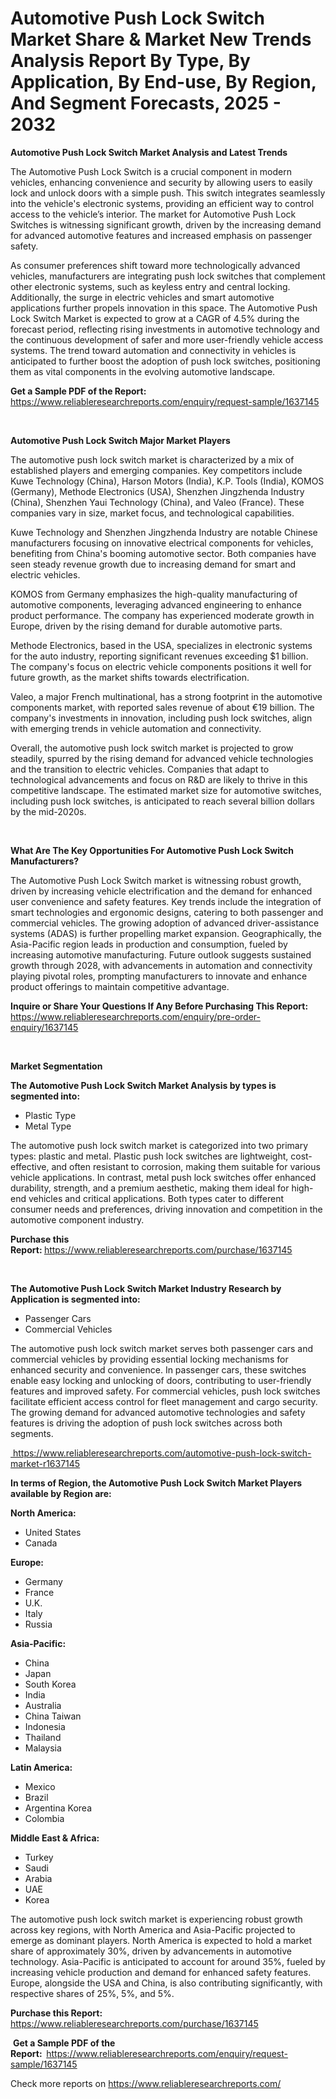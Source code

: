 <p><h1>Automotive Push Lock Switch Market Share & Market New Trends Analysis Report By Type, By Application, By End-use, By Region, And Segment Forecasts, 2025 - 2032</h1></p><p><strong>Automotive Push Lock Switch Market Analysis and Latest Trends</strong></p>
<p><p>The Automotive Push Lock Switch is a crucial component in modern vehicles, enhancing convenience and security by allowing users to easily lock and unlock doors with a simple push. This switch integrates seamlessly into the vehicle's electronic systems, providing an efficient way to control access to the vehicle’s interior. The market for Automotive Push Lock Switches is witnessing significant growth, driven by the increasing demand for advanced automotive features and increased emphasis on passenger safety.</p><p>As consumer preferences shift toward more technologically advanced vehicles, manufacturers are integrating push lock switches that complement other electronic systems, such as keyless entry and central locking. Additionally, the surge in electric vehicles and smart automotive applications further propels innovation in this space. The Automotive Push Lock Switch Market is expected to grow at a CAGR of 4.5% during the forecast period, reflecting rising investments in automotive technology and the continuous development of safer and more user-friendly vehicle access systems. The trend toward automation and connectivity in vehicles is anticipated to further boost the adoption of push lock switches, positioning them as vital components in the evolving automotive landscape.</p></p>
<p><strong>Get a Sample PDF of the Report:&nbsp;</strong> <a href="https://www.reliableresearchreports.com/enquiry/request-sample/1637145?utm_campaign=2788&utm_medium=2&utm_source=Github&utm_content=ia&utm_term=23032025&utm_id=automotive-push-lock-switch">https://www.reliableresearchreports.com/enquiry/request-sample/1637145</a></p>
<p>&nbsp;</p>
<p><strong>Automotive Push Lock Switch Major Market Players</strong></p>
<p><p>The automotive push lock switch market is characterized by a mix of established players and emerging companies. Key competitors include Kuwe Technology (China), Harson Motors (India), K.P. Tools (India), KOMOS (Germany), Methode Electronics (USA), Shenzhen Jingzhenda Industry (China), Shenzhen Yaui Technology (China), and Valeo (France). These companies vary in size, market focus, and technological capabilities.</p><p>Kuwe Technology and Shenzhen Jingzhenda Industry are notable Chinese manufacturers focusing on innovative electrical components for vehicles, benefiting from China's booming automotive sector. Both companies have seen steady revenue growth due to increasing demand for smart and electric vehicles.</p><p>KOMOS from Germany emphasizes the high-quality manufacturing of automotive components, leveraging advanced engineering to enhance product performance. The company has experienced moderate growth in Europe, driven by the rising demand for durable automotive parts.</p><p>Methode Electronics, based in the USA, specializes in electronic systems for the auto industry, reporting significant revenues exceeding $1 billion. The company's focus on electric vehicle components positions it well for future growth, as the market shifts towards electrification.</p><p>Valeo, a major French multinational, has a strong footprint in the automotive components market, with reported sales revenue of about €19 billion. The company's investments in innovation, including push lock switches, align with emerging trends in vehicle automation and connectivity.</p><p>Overall, the automotive push lock switch market is projected to grow steadily, spurred by the rising demand for advanced vehicle technologies and the transition to electric vehicles. Companies that adapt to technological advancements and focus on R&D are likely to thrive in this competitive landscape. The estimated market size for automotive switches, including push lock switches, is anticipated to reach several billion dollars by the mid-2020s.</p></p>
<p>&nbsp;</p>
<p><strong>What Are The Key Opportunities For Automotive Push Lock Switch Manufacturers?</strong></p>
<p><p>The Automotive Push Lock Switch market is witnessing robust growth, driven by increasing vehicle electrification and the demand for enhanced user convenience and safety features. Key trends include the integration of smart technologies and ergonomic designs, catering to both passenger and commercial vehicles. The growing adoption of advanced driver-assistance systems (ADAS) is further propelling market expansion. Geographically, the Asia-Pacific region leads in production and consumption, fueled by increasing automotive manufacturing. Future outlook suggests sustained growth through 2028, with advancements in automation and connectivity playing pivotal roles, prompting manufacturers to innovate and enhance product offerings to maintain competitive advantage.</p></p>
<p><strong>Inquire or Share Your Questions If Any Before Purchasing This Report:</strong> <a href="https://www.reliableresearchreports.com/enquiry/pre-order-enquiry/1637145?utm_campaign=2788&utm_medium=2&utm_source=Github&utm_content=ia&utm_term=23032025&utm_id=automotive-push-lock-switch">https://www.reliableresearchreports.com/enquiry/pre-order-enquiry/1637145</a></p>
<p>&nbsp;</p>
<p><strong>Market Segmentation</strong></p>
<p><strong>The Automotive Push Lock Switch Market Analysis by types is segmented into:</strong></p>
<p><ul><li>Plastic Type</li><li>Metal Type</li></ul></p>
<p><p>The automotive push lock switch market is categorized into two primary types: plastic and metal. Plastic push lock switches are lightweight, cost-effective, and often resistant to corrosion, making them suitable for various vehicle applications. In contrast, metal push lock switches offer enhanced durability, strength, and a premium aesthetic, making them ideal for high-end vehicles and critical applications. Both types cater to different consumer needs and preferences, driving innovation and competition in the automotive component industry.</p></p>
<p><strong>Purchase this Report:&nbsp;</strong><a href="https://www.reliableresearchreports.com/purchase/1637145?utm_campaign=2788&utm_medium=2&utm_source=Github&utm_content=ia&utm_term=23032025&utm_id=automotive-push-lock-switch">https://www.reliableresearchreports.com/purchase/1637145</a></p>
<p>&nbsp;</p>
<p><strong>The Automotive Push Lock Switch Market Industry Research by Application is segmented into:</strong></p>
<p><ul><li>Passenger Cars</li><li>Commercial Vehicles</li></ul></p>
<p><p>The automotive push lock switch market serves both passenger cars and commercial vehicles by providing essential locking mechanisms for enhanced security and convenience. In passenger cars, these switches enable easy locking and unlocking of doors, contributing to user-friendly features and improved safety. For commercial vehicles, push lock switches facilitate efficient access control for fleet management and cargo security. The growing demand for advanced automotive technologies and safety features is driving the adoption of push lock switches across both segments.</p></p>
<p><a href="https://www.reliableresearchreports.com/automotive-push-lock-switch-market-r1637145?utm_campaign=2788&utm_medium=2&utm_source=Github&utm_content=ia&utm_term=23032025&utm_id=automotive-push-lock-switch">&nbsp;https://www.reliableresearchreports.com/automotive-push-lock-switch-market-r1637145</a></p>
<p><strong>In terms of Region, the Automotive Push Lock Switch Market Players available by Region are:</strong></p>
<p>
    <p> <strong> North America: </strong>
        <ul>
            <li>United States</li>
            <li>Canada</li>
        </ul>
        </p> 
    <p> <strong> Europe: </strong>
        <ul>
            <li>Germany</li>
            <li>France</li>
            <li>U.K.</li>
            <li>Italy</li>
            <li>Russia</li>
        </ul>
        </p> 
    <p> <strong> Asia-Pacific: </strong>
        <ul>
            <li>China</li>
            <li>Japan</li>
            <li>South Korea</li>
            <li>India</li>
            <li>Australia</li>
            <li>China Taiwan</li>
            <li>Indonesia</li>
            <li>Thailand</li>
            <li>Malaysia</li>
        </ul>
        </p> 
    <p> <strong> Latin America: </strong>
        <ul>
            <li>Mexico</li>
            <li>Brazil</li>
            <li>Argentina Korea</li>
            <li>Colombia</li>
        </ul>
        </p> 
    <p> <strong> Middle East & Africa: </strong>
        <ul>
            <li>Turkey</li>
            <li>Saudi</li>
            <li>Arabia</li>
            <li>UAE</li>
            <li>Korea</li>
        </ul>
    </p>
    </p>
<p><p>The automotive push lock switch market is experiencing robust growth across key regions, with North America and Asia-Pacific projected to emerge as dominant players. North America is expected to hold a market share of approximately 30%, driven by advancements in automotive technology. Asia-Pacific is anticipated to account for around 35%, fueled by increasing vehicle production and demand for enhanced safety features. Europe, alongside the USA and China, is also contributing significantly, with respective shares of 25%, 5%, and 5%.</p></p>
<p><strong>Purchase this Report: </strong><a href="https://www.reliableresearchreports.com/purchase/1637145?utm_campaign=2788&utm_medium=2&utm_source=Github&utm_content=ia&utm_term=23032025&utm_id=automotive-push-lock-switch">https://www.reliableresearchreports.com/purchase/1637145</a></p>
<p>&nbsp;<strong>Get a Sample PDF of the Report:&nbsp;&nbsp;</strong><a href="https://www.reliableresearchreports.com/enquiry/request-sample/1637145?utm_campaign=2788&utm_medium=2&utm_source=Github&utm_content=ia&utm_term=23032025&utm_id=automotive-push-lock-switch">https://www.reliableresearchreports.com/enquiry/request-sample/1637145</a></p>
<p><strong></strong></p>
<p>Check more reports on <a href="https://www.reliableresearchreports.com/?utm_campaign=2788&utm_medium=2&utm_source=Github&utm_content=ia&utm_term=23032025&utm_id=automotive-push-lock-switch">https://www.reliableresearchreports.com/</a></p>